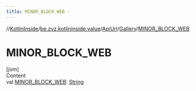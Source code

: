 ```yaml
---
title: MINOR_BLOCK_WEB -
---
```

//[KotlinInside](../../../index.md)/[be.zvz.kotlininside.value](../../index.md)/[ApiUrl](../index.md)/[Gallery](index.md)/[MINOR_BLOCK_WEB](-m-i-n-o-r_-b-l-o-c-k_-w-e-b.md)



# MINOR_BLOCK_WEB  
[jvm]  
Content  
val [MINOR_BLOCK_WEB](-m-i-n-o-r_-b-l-o-c-k_-w-e-b.md): [String](https://docs.oracle.com/javase/7/docs/api/java/lang/String.html)  



